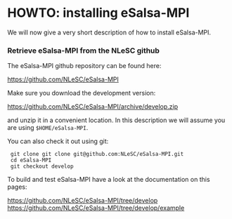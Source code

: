 HOWTO: installing eSalsa-MPI
============================

We will now give a very short description of how to install eSalsa-MPI.

### Retrieve eSalsa-MPI from the NLeSC github

The eSalsa-MPI github repository can be found here:

<https://github.com/NLeSC/eSalsa-MPI>

Make sure you download the development version:

<https://github.com/NLeSC/eSalsa-MPI/archive/develop.zip>

and unzip it in a convenient location. In this description we will assume you are using `$HOME/eSalsa-MPI`.

You can also check it out using git:

     git clone git clone git@github.com:NLeSC/eSalsa-MPI.git
     cd eSalsa-MPI
     git checkout develop

To build and test eSalsa-MPI have a look at the documentation on this pages:

<https://github.com/NLeSC/eSalsa-MPI/tree/develop>
<https://github.com/NLeSC/eSalsa-MPI/tree/develop/example>

